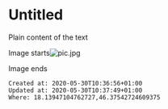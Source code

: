 # Untitled

Plain content of the text

Image starts![pic.jpg](./_resources/Untitled.resources/pic.jpg)

Image ends

    Created at: 2020-05-30T10:36:56+01:00
    Updated at: 2020-05-30T10:37:49+01:00
    Where: 18.13947104762727,46.37542724609375

